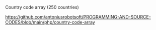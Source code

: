 Country code array
(250 countries)


https://github.com/antoniusrobotsoft/PROGRAMMING-AND-SOURCE-CODES/blob/main/php/country-code-array
